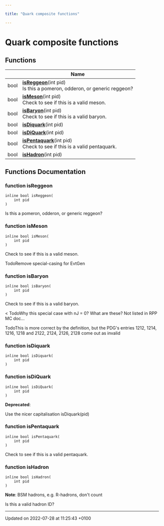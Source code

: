 ```yaml
---

title: "Quark composite functions"

---
```


# Quark composite functions



## Functions

|                | Name           |
| -------------- | -------------- |
| bool | **[isReggeon](http://example.org/modules/group__mcutils__qcomp/#function-isreggeon)**(int pid)<br>Is this a pomeron, odderon, or generic reggeon?  |
| bool | **[isMeson](http://example.org/modules/group__mcutils__qcomp/#function-ismeson)**(int pid)<br>Check to see if this is a valid meson.  |
| bool | **[isBaryon](http://example.org/modules/group__mcutils__qcomp/#function-isbaryon)**(int pid)<br>Check to see if this is a valid baryon.  |
| bool | **[isDiquark](http://example.org/modules/group__mcutils__qcomp/#function-isdiquark)**(int pid) |
| bool | **[isDiQuark](http://example.org/modules/group__mcutils__qcomp/#function-isdiquark)**(int pid) |
| bool | **[isPentaquark](http://example.org/modules/group__mcutils__qcomp/#function-ispentaquark)**(int pid)<br>Check to see if this is a valid pentaquark.  |
| bool | **[isHadron](http://example.org/modules/group__mcutils__qcomp/#function-ishadron)**(int pid) |


## Functions Documentation

### function isReggeon

```
inline bool isReggeon(
    int pid
)
```

Is this a pomeron, odderon, or generic reggeon? 

### function isMeson

```
inline bool isMeson(
    int pid
)
```

Check to see if this is a valid meson. 

TodoRemove special-casing for EvtGen 


### function isBaryon

```
inline bool isBaryon(
    int pid
)
```

Check to see if this is a valid baryon. 

< TodoWhy this special case with nJ = 0? What are these? Not listed in RPP MC doc... 

TodoThis is more correct by the definition, but the PDG's entries 1212, 1214, 1216, 1218 and 2122, 2124, 2126, 2128 come out as invalid 


### function isDiquark

```
inline bool isDiquark(
    int pid
)
```


### function isDiQuark

```
inline bool isDiQuark(
    int pid
)
```


**Deprecated**: 

Use the nicer capitalisation isDiquark(pid) 

### function isPentaquark

```
inline bool isPentaquark(
    int pid
)
```

Check to see if this is a valid pentaquark. 

### function isHadron

```
inline bool isHadron(
    int pid
)
```


**Note**: BSM hadrons, e.g. R-hadrons, don't count 

Is this a valid hadron ID?






-------------------------------

Updated on 2022-07-28 at 11:25:43 +0100